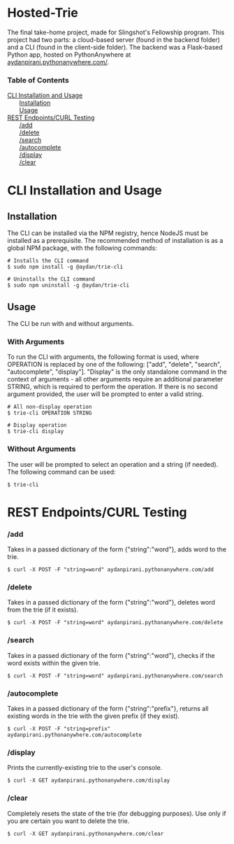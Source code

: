 # Hosted-Trie
The final take-home project, made for Slingshot's Fellowship program. This project had two parts: a cloud-based server (found in the backend folder) and a CLI (found in the client-side folder). The backend was a Flask-based Python app, hosted on PythonAnywhere at [aydanpirani.pythonanywhere.com/](aydanpirani.pythonanywhere.com). 

### Table of Contents
[CLI Installation and Usage](#cli-installation-and-usage)  
&nbsp;&nbsp;&nbsp;&nbsp;&nbsp;&nbsp; [Installation](#installation)  
&nbsp;&nbsp;&nbsp;&nbsp;&nbsp;&nbsp; [Usage](#usage)  
[REST Endpoints/CURL Testing](#rest-endpointscurl-testing)  
&nbsp;&nbsp;&nbsp;&nbsp;&nbsp;&nbsp; [/add](#add)  
&nbsp;&nbsp;&nbsp;&nbsp;&nbsp;&nbsp; [/delete](#delete)  
&nbsp;&nbsp;&nbsp;&nbsp;&nbsp;&nbsp; [/search](#search)  
&nbsp;&nbsp;&nbsp;&nbsp;&nbsp;&nbsp; [/autocomplete](#autocomplete)  
&nbsp;&nbsp;&nbsp;&nbsp;&nbsp;&nbsp; [/display](#display)  
&nbsp;&nbsp;&nbsp;&nbsp;&nbsp;&nbsp; [/clear](#clear)

# CLI Installation and Usage
## Installation  
The CLI can be installed via the NPM registry, hence NodeJS must be installed as a prerequisite. The recommended method of installation is as a global NPM package, with the following commands:
```
# Installs the CLI command
$ sudo npm install -g @aydan/trie-cli

# Uninstalls the CLI command
$ sudo npm uninstall -g @aydan/trie-cli
```

## Usage  
The CLI be run with and without arguments.

### With Arguments
To run the CLI with arguments, the following format is used, where OPERATION is replaced by one of the following: ["add", "delete", "search", "autocomplete", "display"]. "Display" is the only standalone command in the context of arguments - all other arguments require an additional parameter STRING, which is required to perform the operation. If there is no second argument provided, the user will be prompted to enter a valid string.
```
# All non-display operation
$ trie-cli OPERATION STRING

# Display operation
$ trie-cli display
```

### Without Arguments
The user will be prompted to select an operation and a string (if needed). The following command can be used:
```
$ trie-cli
```

# REST Endpoints/CURL Testing
### /add
Takes in a passed dictionary of the form {"string":"word"}, adds word to the trie.
```
$ curl -X POST -F "string=word" aydanpirani.pythonanywhere.com/add
```
### /delete
Takes in a passed dictionary of the form {"string":"word"}, deletes word from the trie (if it exists).
```
$ curl -X POST -F "string=word" aydanpirani.pythonanywhere.com/delete
```
### /search
Takes in a passed dictionary of the form {"string":"word"}, checks if the word exists within the given trie.
```
$ curl -X POST -F "string=word" aydanpirani.pythonanywhere.com/search
```
### /autocomplete
Takes in a passed dictionary of the form {"string":"prefix"}, returns all existing words in the trie with the given prefix (if they exist).
```
$ curl -X POST -F "string=prefix" aydanpirani.pythonanywhere.com/autocomplete
```
### /display
Prints the currently-existing trie to the user's console.
```
$ curl -X GET aydanpirani.pythonanywhere.com/display
```
### /clear
Completely resets the state of the trie (for debugging purposes). Use only if you are certain you want to delete the trie.
```
$ curl -X GET aydanpirani.pythonanywhere.com/clear
```
